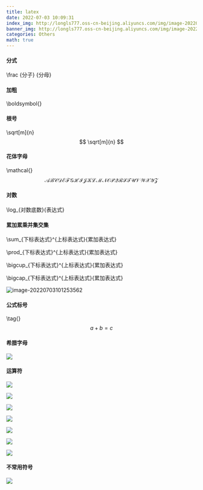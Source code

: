 ```yaml
---
title: latex
date: 2022-07-03 10:09:31
index_img: http://longls777.oss-cn-beijing.aliyuncs.com/img/image-20220703101253562.png
banner_img: http://longls777.oss-cn-beijing.aliyuncs.com/img/image-20220703101253562.png
categories: Others
math: true
---
```




#### 分式

\frac {分子} {分母}

#### 加粗

\boldsymbol{}

#### 根号

\sqrt[m]{n}
$$
\sqrt[m]{n}
$$

#### 花体字母

\mathcal{}
$$
\mathcal{ABCDEFGHIJKLMNOPQRSTUVWXYZ}
$$


#### 对数

\log_{对数底数}{表达式}

#### 累加累乘并集交集

\sum_{下标表达式}^{上标表达式}{累加表达式}

\prod_{下标表达式}^{上标表达式}{累加表达式}

\bigcup_{下标表达式}^{上标表达式}{累加表达式} 

\bigcap_{下标表达式}^{上标表达式}{累加表达式}

![image-20220703101253562](http://longls777.oss-cn-beijing.aliyuncs.com/img/image-20220703101253562.png)

#### 公式标号

\tag{}
$$
a+b=c \tag{1}
$$


#### 希腊字母

![](http://longls777.oss-cn-beijing.aliyuncs.com/img/image-20220703101623488.png)

#### 运算符

![](http://longls777.oss-cn-beijing.aliyuncs.com/img/image-20220703101722800.png)

![](http://longls777.oss-cn-beijing.aliyuncs.com/img/image-20220703101742492.png)

![](http://longls777.oss-cn-beijing.aliyuncs.com/img/image-20220703101839932.png)

![](http://longls777.oss-cn-beijing.aliyuncs.com/img/image-20220703101939025.png)

![](http://longls777.oss-cn-beijing.aliyuncs.com/img/image-20220703102002751.png)

![](http://longls777.oss-cn-beijing.aliyuncs.com/img/image-20220703102015626.png)

![](http://longls777.oss-cn-beijing.aliyuncs.com/img/image-20220703102035627.png)

#### 不常用符号

![](http://longls777.oss-cn-beijing.aliyuncs.com/img/image-20220703102118077.png)